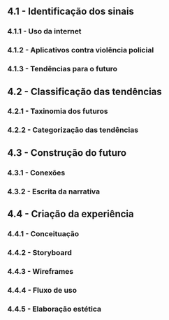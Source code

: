 ## 4.1 - Identificação dos sinais
### 4.1.1 - Uso da internet
### 4.1.2 - Aplicativos contra violência policial
### 4.1.3 - Tendências para o futuro

## 4.2 - Classificação das tendências
### 4.2.1 - Taxinomia dos futuros
### 4.2.2 - Categorização das tendências

## 4.3 - Construção do futuro
### 4.3.1 - Conexões
### 4.3.2 - Escrita da narrativa

## 4.4 - Criação da experiência
### 4.4.1 - Conceituação
### 4.4.2 - Storyboard 
### 4.4.3 - Wireframes
### 4.4.4 - Fluxo de uso
### 4.4.5 - Elaboração estética